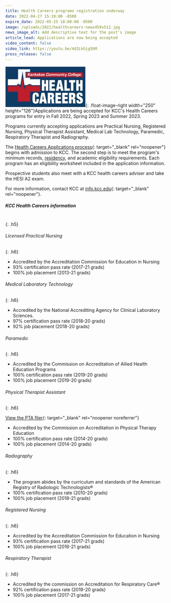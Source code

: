 ```yaml
---
title: Health Careers programs registration underway
date: 2022-04-27 15:19:00 -0500
expire_date: 2022-05-25 18:00:00 -0500
image: /uploads/2022/healthcareers-news459x512.jpg
news_image_alt: Add descriptive text for the post's image
article_lead: Applications are now being accepted
video_content: false
video_link: https://youtu.be/4d2LkGjg5bM
press_release: false
---
```

![](/uploads/2022/Health-Careers-cross-heartbeat-line250x126.jpg){: .float-image-right width="250" height="126"}Applications are being accepted for KCC's Health Careers programs for entry in Fall 2022, Spring 2023 and Summer 2023.

Programs currently accepting applications are Practical Nursing, Registered Nursing, Physical Therapist Assistant, Medical Lab Technology, Paramedic, Respiratory Therapist and Radiography.

The [Health Careers Applications process](https://kcc.smartcatalogiq.com/current/Academic-Catalog/Programs-of-Study-by-Area/Health-Careers/Health-Careers-Requirements/Application-Process){: target="_blank" rel="noopener"} begins with admission to KCC. The second step is to meet the program's minimum records,&nbsp;[residency](http://www.kcc.edu/admissions/Pages/residency.aspx), and academic eligibility requirements. Each program has an eligibility worksheet included in the application information.

Prospective students also meet with a KCC health careers adviser and take the HESI A2 exam.

For more information, contact KCC at [info.kcc.edu](https://info.kcc.edu){: target="_blank" rel="noopener"}.

##### KCC Health Careers information<br>&nbsp;
{: .h5}

###### Licensed Practical Nursing
{: .h6}

* Accredited by the Accreditation Commission for Education in Nursing
* 93% certification pass rate (2017-21 grads)
* 100% job placement (2013-21 grads)

###### Medical Laboratory Technology
{: .h6}

* Accredited by the National Accrediting Agency for Clinical Laboratory Sciences.
* 97% certification pass rate (2018-20 grads)
* 92% job placement (2018-20 grads)

###### Paramedic
{: .h6}

* Accredited by the Commission on Accreditation of Allied Health Education Programs
* 100% certification pass rate (2019-20 grads)
* 100% job placement (2019-20 grads)

###### Physical Therapist Assistant
{: .h6}

[View the PTA flier](/uploads/2022/pdf/Physical-Therapist-Assistant-Flier-PTA_from-APTA.pdf){: target="_blank" rel="noopener noreferrer"}

* Accredited by the Commission on Accreditation in Physical Therapy Education
* 100% certification pass rate (2014-20 grads)
* 100% job placement (2014-20 grads)

###### Radiography
{: .h6}

* The program abides by the curriculum and standards of the American Registry of Radiologic Technologists&reg;
* 100% certification pass rate (2010-20 grads)
* 100% job placement (2018-21 grads)

###### Registered Nursing
{: .h6}

* Accredited by the Accreditation Commission for Education in Nursing
* 93% certification pass rate (2017-21 grads)
* 100% job placement (2016-21 grads)

###### Respiratory Therapist
{: .h6}

* Accredited by the commission on Accreditation for Respiratory Care&reg;
* 92% certification pass rate (2019-20 grads)
* 100% job placement (2017-21 grads)

&nbsp;

&nbsp;

&nbsp;
